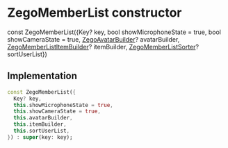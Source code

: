 


# ZegoMemberList constructor






const
ZegoMemberList({Key? key, bool showMicrophoneState = true, bool showCameraState = true, [ZegoAvatarBuilder](../../zego_uikit_prebuilt_live_audio_room/ZegoAvatarBuilder.md)? avatarBuilder, [ZegoMemberListItemBuilder](../../zego_uikit_prebuilt_live_audio_room/ZegoMemberListItemBuilder.md)? itemBuilder, [ZegoMemberListSorter](../../zego_uikit_prebuilt_live_audio_room/ZegoMemberListSorter.md)? sortUserList})





## Implementation

```dart
const ZegoMemberList({
  Key? key,
  this.showMicrophoneState = true,
  this.showCameraState = true,
  this.avatarBuilder,
  this.itemBuilder,
  this.sortUserList,
}) : super(key: key);
```







